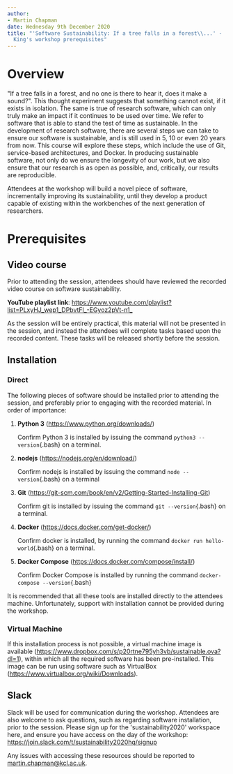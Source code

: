 ```yaml
---
author:
- Martin Chapman
date: Wednesday 9th December 2020
title: "'Software Sustainability: If a tree falls in a forest\\...' -
  King's workshop prerequisites"
---
```


Overview
========

"If a tree falls in a forest, and no one is there to hear it, does it
make a sound?". This thought experiment suggests that something cannot
exist, if it exists in isolation. The same is true of research software,
which can only truly make an impact if it continues to be used over
time. We refer to software that is able to stand the test of time as
sustainable. In the development of research software, there are several
steps we can take to ensure our software is sustainable, and is still
used in 5, 10 or even 20 years from now. This course will explore these
steps, which include the use of Git, service-based architectures, and
Docker. In producing sustainable software, not only do we ensure the
longevity of our work, but we also ensure that our research is as open
as possible, and, critically, our results are reproducible.

Attendees at the workshop will build a novel piece of software,
incrementally improving its sustainability, until they develop a product
capable of existing within the workbenches of the next generation of
researchers.

Prerequisites
=============

Video course
------------

Prior to attending the session, attendees should have reviewed the
recorded video course on software sustainability.

**YouTube playlist link**:
<https://www.youtube.com/playlist?list=PLxyHJ_wep1_DPbvtFl_-EGyoz2pVt-n1_>

As the session will be entirely practical, this material will not be
presented in the session, and instead the attendees will complete tasks
based upon the recorded content. These tasks will be released shortly
before the session.

Installation
------------

### Direct

The following pieces of software should be installed prior to attending
the session, and preferably prior to engaging with the recorded
material. In order of importance:

1.  **Python 3** (<https://www.python.org/downloads/>)

    Confirm Python 3 is installed by issuing the command
    `python3 --version`{.bash} on a terminal.

2.  **nodejs** (<https://nodejs.org/en/download/>)

    Confirm nodejs is installed by issuing the command
    `node --version`{.bash} on a terminal

3.  **Git**
    (<https://git-scm.com/book/en/v2/Getting-Started-Installing-Git>)

    Confirm git is installed by issuing the command
    `git --version`{.bash} on a terminal.

4.  **Docker** (<https://docs.docker.com/get-docker/>)

    Confirm docker is installed, by running the command
    `docker run hello-world`{.bash} on a terminal.

5.  **Docker Compose** (<https://docs.docker.com/compose/install/>)

    Confirm Docker Compose is installed by running the command
    `docker-compose --version`{.bash}

It is recommended that all these tools are installed directly to the
attendees machine. Unfortunately, support with installation cannot be
provided during the workshop.

### Virtual Machine

If this installation process is not possible, a virtual machine image is
available
(<https://www.dropbox.com/s/p20rtne795yh3vb/sustainable.ova?dl=1>),
within which all the required software has been pre-installed. This
image can be run using software such as VirtualBox
(<https://www.virtualbox.org/wiki/Downloads>).

Slack
-----

Slack will be used for communication during the workshop. Attendees are
also welcome to ask questions, such as regarding software installation,
prior to the session. Please sign up for the 'sustainability2020'
workspace here, and ensure you have access on the day of the workshop:
<https://join.slack.com/t/sustainability2020hq/signup>

Any issues with accessing these resources should be reported to
<martin.chapman@kcl.ac.uk>.
